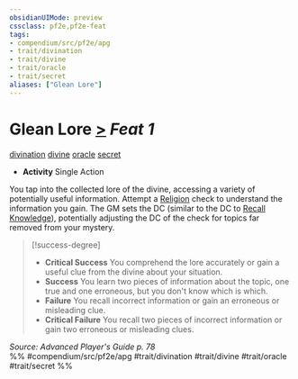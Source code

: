```yaml
---
obsidianUIMode: preview
cssclass: pf2e,pf2e-feat
tags:
- compendium/src/pf2e/apg
- trait/divination
- trait/divine
- trait/oracle
- trait/secret
aliases: ["Glean Lore"]
---
```

# Glean Lore  [>](../../Rules/core-rulebook/chapter-9-playing-the-game.md#Actions "Single Action") *Feat 1*  
[divination](../../Rules/traits/divination.md)  [divine](../../Rules/traits/divine.md)  [oracle](../../Rules/traits/oracle-apg.md)  [secret](../../Rules/traits/secret.md)  

- **Activity** Single Action

You tap into the collected lore of the divine, accessing a variety of potentially useful information. Attempt a [Religion](../skills.md#Religion) check to understand the information you gain. The GM sets the DC (similar to the DC to [Recall Knowledge](../../Rules/actions/recall-knowledge.md)), potentially adjusting the DC of the check for topics far removed from your mystery.

> [!success-degree] 
> - **Critical Success** You comprehend the lore accurately or gain a useful clue from the divine about your situation.
> - **Success** You learn two pieces of information about the topic, one true and one erroneous, but you don't know which is which.
> - **Failure** You recall incorrect information or gain an erroneous or misleading clue.
> - **Critical Failure** You recall two pieces of incorrect information or gain two erroneous or misleading clues.

*Source: Advanced Player's Guide p. 78*  
%% #compendium/src/pf2e/apg #trait/divination #trait/divine #trait/oracle #trait/secret %%